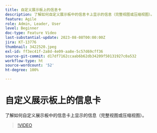 ```yaml
---
title: 自定义展示板上的信息卡
description: 了解如何自定义展示板中的信息卡上显示的信息（完整视图或压缩视图）。
feature: Agile
role: Admin, Leader, User
level: Beginner
doc-type: Feature Video
last-substantial-update: 2023-08-08T00:00:00Z
jira: KT-13776
thumbnail: 3422520.jpeg
exl-id: ff3ec41f-2a8d-4e09-aa8e-5c57d69cff36
source-git-commit: d17df7162ccaab6b62db34209f50131927c0a532
workflow-type: ht
source-wordcount: '52'
ht-degree: 100%

---
```


# 自定义展示板上的信息卡

了解如何自定义展示板中的信息卡上显示的信息（完整视图或压缩视图）。

>[!VIDEO](https://video.tv.adobe.com/v/3422520/?quality=12&learn=on&enablevpops)
